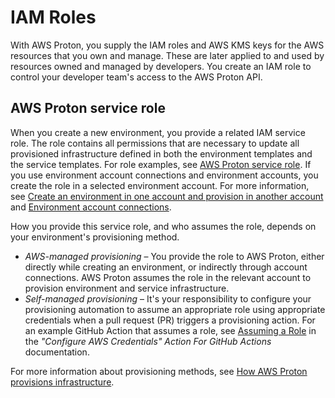 # IAM Roles<a name="ag-environment-roles"></a>

With AWS Proton, you supply the IAM roles and AWS KMS keys for the AWS resources that you own and manage\. These are later applied to and used by resources owned and managed by developers\. You create an IAM role to control your developer team's access to the AWS Proton API\.

## AWS Proton service role<a name="ag-environment-roles.service-role"></a>

When you create a new environment, you provide a related IAM service role\. The role contains all permissions that are necessary to update all provisioned infrastructure defined in both the environment templates and the service templates\. For role examples, see [AWS Proton service role](security_iam_service-role-policy-examples.md#proton-svc-role)\. If you use environment account connections and environment accounts, you create the role in a selected environment account\. For more information, see [Create an environment in one account and provision in another account](ag-create-env.md#ag-create-env-deploy-other) and [Environment account connections](ag-env-account-connections.md)\.

How you provide this service role, and who assumes the role, depends on your environment's provisioning method\.
+ *AWS\-managed provisioning* – You provide the role to AWS Proton, either directly while creating an environment, or indirectly through account connections\. AWS Proton assumes the role in the relevant account to provision environment and service infrastructure\.
+ *Self\-managed provisioning* – It's your responsibility to configure your provisioning automation to assume an appropriate role using appropriate credentials when a pull request \(PR\) triggers a provisioning action\. For an example GitHub Action that assumes a role, see [Assuming a Role](https://github.com/aws-actions/configure-aws-credentials#assuming-a-role) in the *"Configure AWS Credentials" Action For GitHub Actions* documentation\.

For more information about provisioning methods, see [How AWS Proton provisions infrastructure](ag-works-prov-methods.md)\.